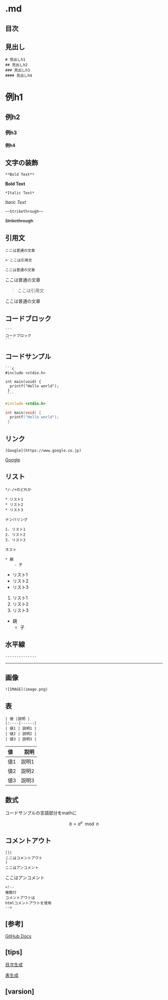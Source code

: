 # .md

## 目次


## 見出し
```
# 見出しh1
## 見出しh2
### 見出しh3
#### 見出しh4
```
# 例h1
## 例h2
### 例h3
#### 例h4

## 文字の装飾

```
**Bold Text**
```
**Bold Text**

```
*Italic Text*
```
*Itaric Text*

```
~~Strikethrough~~
```
~~Strikethrough~~


## 引用文

```
ここは普通の文章

> ここは引用文

ここは普通の文章
```

ここは普通の文章

> ここは引用文

ここは普通の文章


## コードブロック

````
```
コードブロック
```
````

## コードサンプル

````
```c
#include <stdio.h>

int main(void) {
  printf("Hello world");
 }
 ```
````
```c
#include <stdio.h>

int main(void) {
  printf("Hello world");
 }
 ```

## リンク

```
[Google](https://www.google.co.jp)
```
[Google](https://www.google.co.jp)

## リスト

```
*/-/+のどれか

* リスト1
* リスト2
* リスト3

ナンバリング

1. リスト1
2. リスト2
3. リスト3

ネスト

* 親
    - 子

```
* リスト1
* リスト2
* リスト3

1. リスト1
2. リスト2
3. リスト3

* 親
    - 子

## 水平線

```
--------------
```

--------------

## 画像

```
![IMAGE](image.png)
```

## 表

```
| 値 |説明 |
|:----|-----:|
| 値1 | 説明1 |
| 値2 | 説明2 |
| 値3 | 説明3 |

```

| 値 |説明 |
|:----|-----:|
| 値1 | 説明1 |
| 値2 | 説明2 |
| 値3 | 説明3 |

## 数式

コードサンプルの言語部分をmathに

```math
b = a^e \mod n
```

## コメントアウト

```
[](
ここはコメントアウト
)
ここはアンコメント
```

[](
ここはコメントアウト
)
ここはアンコメント

```
<!--
複数行
コメントアウトは
htmlコメントアウトを使用
-->

```
<!--
複数行
コメントアウトは
htmlコメントアウトを使用
-->

[参考]
-------------
[GitHub Docs](https://docs.github.com/ja)

[tips]
-------------
[目次生成](https://markdown-convert.com/ja/tool/in-page-link)

[表生成](https://www.tablesgenerator.com/markdown_tables)

[varsion]
-----------------

